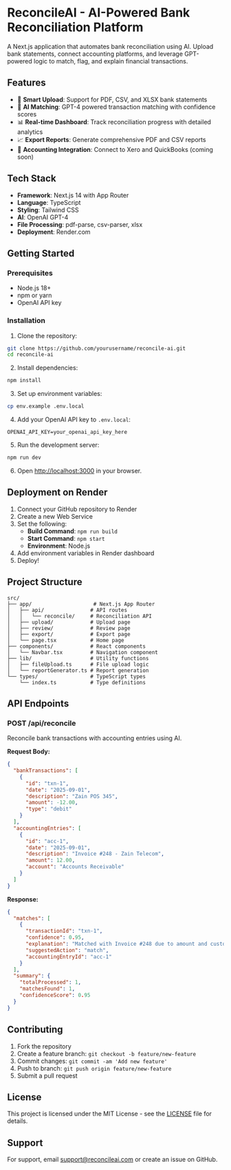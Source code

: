 # ReconcileAI - AI-Powered Bank Reconciliation Platform

A Next.js application that automates bank reconciliation using AI. Upload bank statements, connect accounting platforms, and leverage GPT-powered logic to match, flag, and explain financial transactions.

## Features

- 📄 **Smart Upload**: Support for PDF, CSV, and XLSX bank statements
- 🧠 **AI Matching**: GPT-4 powered transaction matching with confidence scores
- 📊 **Real-time Dashboard**: Track reconciliation progress with detailed analytics
- 📈 **Export Reports**: Generate comprehensive PDF and CSV reports
- 🔗 **Accounting Integration**: Connect to Xero and QuickBooks (coming soon)

## Tech Stack

- **Framework**: Next.js 14 with App Router
- **Language**: TypeScript
- **Styling**: Tailwind CSS
- **AI**: OpenAI GPT-4
- **File Processing**: pdf-parse, csv-parser, xlsx
- **Deployment**: Render.com

## Getting Started

### Prerequisites

- Node.js 18+ 
- npm or yarn
- OpenAI API key

### Installation

1. Clone the repository:
```bash
git clone https://github.com/yourusername/reconcile-ai.git
cd reconcile-ai
```

2. Install dependencies:
```bash
npm install
```

3. Set up environment variables:
```bash
cp env.example .env.local
```

4. Add your OpenAI API key to `.env.local`:
```
OPENAI_API_KEY=your_openai_api_key_here
```

5. Run the development server:
```bash
npm run dev
```

6. Open [http://localhost:3000](http://localhost:3000) in your browser.

## Deployment on Render

1. Connect your GitHub repository to Render
2. Create a new Web Service
3. Set the following:
   - **Build Command**: `npm run build`
   - **Start Command**: `npm start`
   - **Environment**: Node.js
4. Add environment variables in Render dashboard
5. Deploy!

## Project Structure

```
src/
├── app/                    # Next.js App Router
│   ├── api/               # API routes
│   │   └── reconcile/     # Reconciliation API
│   ├── upload/            # Upload page
│   ├── review/            # Review page
│   ├── export/            # Export page
│   └── page.tsx           # Home page
├── components/            # React components
│   └── Navbar.tsx         # Navigation component
├── lib/                   # Utility functions
│   ├── fileUpload.ts      # File upload logic
│   └── reportGenerator.ts # Report generation
└── types/                 # TypeScript types
    └── index.ts           # Type definitions
```

## API Endpoints

### POST /api/reconcile

Reconcile bank transactions with accounting entries using AI.

**Request Body:**
```json
{
  "bankTransactions": [
    {
      "id": "txn-1",
      "date": "2025-09-01",
      "description": "Zain POS 345",
      "amount": -12.00,
      "type": "debit"
    }
  ],
  "accountingEntries": [
    {
      "id": "acc-1",
      "date": "2025-09-01",
      "description": "Invoice #248 - Zain Telecom",
      "amount": 12.00,
      "account": "Accounts Receivable"
    }
  ]
}
```

**Response:**
```json
{
  "matches": [
    {
      "transactionId": "txn-1",
      "confidence": 0.95,
      "explanation": "Matched with Invoice #248 due to amount and customer match",
      "suggestedAction": "match",
      "accountingEntryId": "acc-1"
    }
  ],
  "summary": {
    "totalProcessed": 1,
    "matchesFound": 1,
    "confidenceScore": 0.95
  }
}
```

## Contributing

1. Fork the repository
2. Create a feature branch: `git checkout -b feature/new-feature`
3. Commit changes: `git commit -am 'Add new feature'`
4. Push to branch: `git push origin feature/new-feature`
5. Submit a pull request

## License

This project is licensed under the MIT License - see the [LICENSE](LICENSE) file for details.

## Support

For support, email support@reconcileai.com or create an issue on GitHub.
